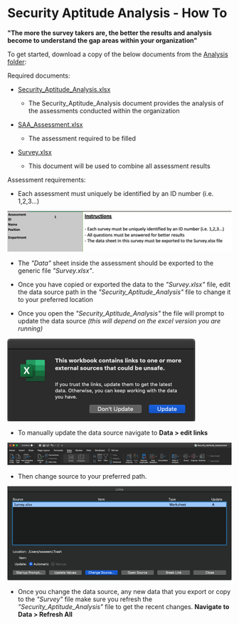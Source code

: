 # Security Aptitude Analysis - How To

**"The more the survey takers are, the better the results and analysis become to understand the gap areas within your organization"**

To get started, download a copy of the below documents from the [Analysis folder](https://github.com/NO-MONKEY/CBAS-SAP-SecurityAptitudeAssessment/tree/master/Analysis):

Required documents:
- [Security_Aptitude_Analysis.xlsx](Analysis)
  - The Security_Aptitude_Analysis document provides the analysis of the assessments conducted within the organization

- [SAA_Assessment.xlsx](Analysis)
  - The assessment required to be filled

- [Survey.xlsx](Analysis)
  - This document will be used to combine all assessment results


Assessment requirements:
- Each assessment must uniquely be identified by an ID number (i.e. 1,2,3...)

![](img/example1.png)

- The _"Data"_ sheet inside the assessment should be exported
to the generic file _"Survey.xlsx"_.

- Once you have copied or exported the data to the _"Survey.xlsx"_ file, edit the data source path in the _"Security_Aptitude_Analysis"_ file to change it to your preferred location

- Once you open the _"Security_Aptitude_Analysis"_ the file will prompt to update the data source _(this will depend on the excel version you are running)_

![](img/ss01.png)

- To manually update the data source navigate to **Data > edit links**

![](img/ss03.png)

- Then change source to your preferred path.

![](img/ss04.png)

- Once you change the data source, any new data that you export or copy to the _"Survey"_ file make sure you refresh the _"Security_Aptitude_Analysis"_ file to get the recent changes. **Navigate to Data > Refresh All**
